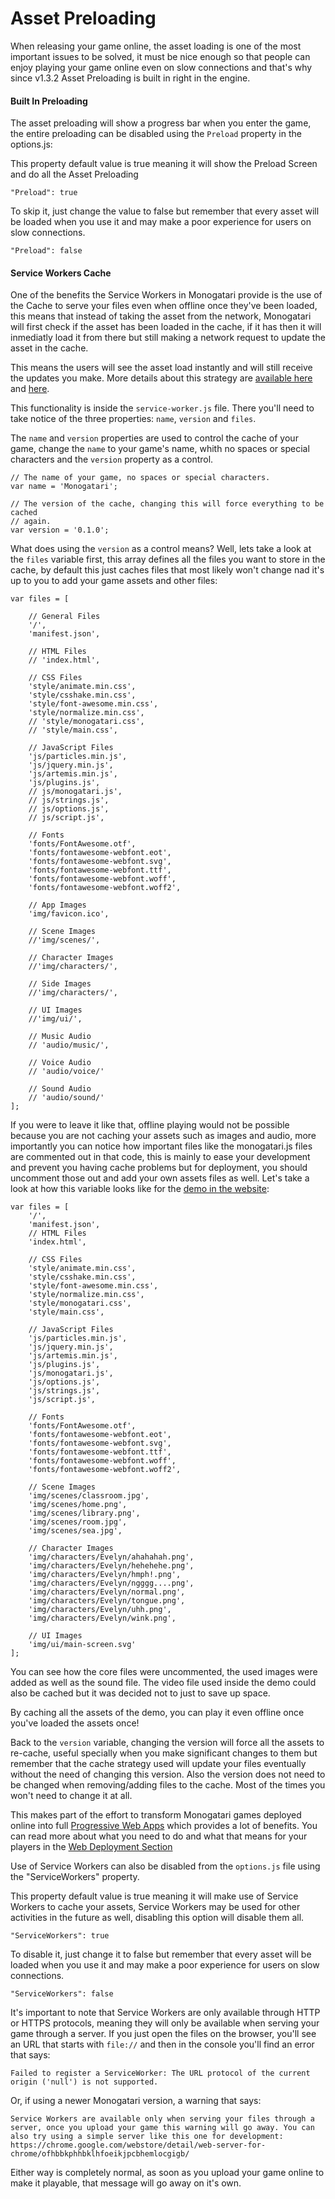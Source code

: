 # Asset Preloading

When releasing your game online, the asset loading is one of the most important issues to be solved, it must be nice enough so that people can enjoy playing your game online even on slow connections and that's why since v1.3.2 Asset Preloading is built in right in the engine.

#### Built In Preloading

The asset preloading will show a progress bar when you enter the game, the entire preloading can be disabled using the `Preload` property in the options.js:

This property default value is true meaning it will show the Preload Screen and do all the Asset Preloading

```
"Preload": true
```

To skip it, just change the value to false but remember that every asset will be loaded when you use it and may make a poor experience for users on slow connections.

```
"Preload": false
```

#### Service Workers Cache

One of the benefits the Service Workers in Monogatari provide is the use of the Cache to serve your files even when offline once they've been loaded, this means that instead of taking the asset from the network, Monogatari will first check if the asset has been loaded in the cache, if it has then it will inmediatly load it from there but still making a network request to update the asset in the cache.

This means the users will see the asset load instantly and will still receive the updates you make. More details about this strategy are [available here](https://serviceworke.rs/strategy-cache-and-update_service-worker_doc.html) and [here](https://css-tricks.com/serviceworker-for-offline/).

This functionality is inside the `service-worker.js` file. There you'll need to take notice of the three properties: `name`, `version` and `files`.

The `name` and `version` properties are used to control the cache of your game, change the `name` to your game's name, whith no spaces or special characters and the `version` property as a control.

```
// The name of your game, no spaces or special characters.
var name = 'Monogatari';

// The version of the cache, changing this will force everything to be cached
// again.
var version = '0.1.0';
```

What does using the `version` as a control means? Well, lets take a look at the `files` variable first, this array defines all the files you want to store in the cache, by default this just caches files that most likely won't change nad it's up to you to add your game assets and other files:

```
var files = [

    // General Files
    '/',
    'manifest.json',

    // HTML Files
    // 'index.html',

    // CSS Files
    'style/animate.min.css',
    'style/csshake.min.css',
    'style/font-awesome.min.css',
    'style/normalize.min.css',
    // 'style/monogatari.css',
    // 'style/main.css',

    // JavaScript Files
    'js/particles.min.js',
    'js/jquery.min.js',
    'js/artemis.min.js',
    'js/plugins.js',
    // js/monogatari.js',
    // js/strings.js',
    // js/options.js',
    // js/script.js',

    // Fonts
    'fonts/FontAwesome.otf',
    'fonts/fontawesome-webfont.eot',
    'fonts/fontawesome-webfont.svg',
    'fonts/fontawesome-webfont.ttf',
    'fonts/fontawesome-webfont.woff',
    'fonts/fontawesome-webfont.woff2',

    // App Images
    'img/favicon.ico',

    // Scene Images
    //'img/scenes/',

    // Character Images
    //'img/characters/',

    // Side Images
    //'img/characters/',

    // UI Images
    //'img/ui/',

    // Music Audio
    // 'audio/music/',

    // Voice Audio
    // 'audio/voice/'

    // Sound Audio
    // 'audio/sound/'
];
```

If you were to leave it like that, offline playing would not be possible because you are not caching your assets such as images and audio, more importantly you can notice how important files like the monogatari.js files are commented out in that code, this is mainly to ease your development and prevent you having cache problems but for deployment, you should uncomment those out and add your own assets files as well. Let's take a look at how this variable looks like for the [demo in the website](https://monogatari.io/demo/):

```
var files = [
    '/',
    'manifest.json',
    // HTML Files
    'index.html',

    // CSS Files
    'style/animate.min.css',
    'style/csshake.min.css',
    'style/font-awesome.min.css',
    'style/normalize.min.css',
    'style/monogatari.css',
    'style/main.css',

    // JavaScript Files
    'js/particles.min.js',
    'js/jquery.min.js',
    'js/artemis.min.js',
    'js/plugins.js',
    'js/monogatari.js',
    'js/options.js',
    'js/strings.js',
    'js/script.js',

    // Fonts
    'fonts/FontAwesome.otf',
    'fonts/fontawesome-webfont.eot',
    'fonts/fontawesome-webfont.svg',
    'fonts/fontawesome-webfont.ttf',
    'fonts/fontawesome-webfont.woff',
    'fonts/fontawesome-webfont.woff2',

    // Scene Images
    'img/scenes/classroom.jpg',
    'img/scenes/home.png',
    'img/scenes/library.png',
    'img/scenes/room.jpg',
    'img/scenes/sea.jpg',

    // Character Images
    'img/characters/Evelyn/ahahahah.png',
    'img/characters/Evelyn/hehehehe.png',
    'img/characters/Evelyn/hmph!.png',
    'img/characters/Evelyn/ngggg....png',
    'img/characters/Evelyn/normal.png',
    'img/characters/Evelyn/tongue.png',
    'img/characters/Evelyn/uhh.png',
    'img/characters/Evelyn/wink.png',

    // UI Images
    'img/ui/main-screen.svg'
];
```

You can see how the core files were uncommented, the used images were added as well as the sound file. The video file used inside the demo could also be cached but it was decided not to just to save up space.

By caching all the assets of the demo, you can play it even offline once you've loaded the assets once!

Back to the `version` variable, changing the version will force all the assets to re-cache, useful specially when you make significant changes to them but remember that the cache strategy used will update your files eventually without the need of changing this version. Also the version does not need to be changed when removing/adding files to the cache. Most of the times you won't need to change it at all.

This makes part of the effort to transform Monogatari games deployed online into full [Progressive Web Apps](https://en.wikipedia.org/wiki/Progressive_web_app) which provides a lot of benefits. You can read more about what you need to do and what that means for your players in the [Web Deployment Section](../release/web.md)

Use of Service Workers can also be disabled from the `options.js` file using the "ServiceWorkers" property.

This property default value is true meaning it will make use of Service Workers to cache your assets, Service Workers may be used for other activities in the future as well, disabling this option will disable them all.

```
"ServiceWorkers": true
```

To disable it, just change it to false but remember that every asset will be loaded when you use it and may make a poor experience for users on slow connections.

```
"ServiceWorkers": false
```

It's important to note that Service Workers are only available through HTTP or HTTPS protocols, meaning they will only be available when serving your game through a server. If you just open the files on the browser, you'll see an URL that starts with `file://` and then in the console you'll find an error that says:

`Failed to register a ServiceWorker: The URL protocol of the current origin ('null') is not supported.`

Or, if using a newer Monogatari version, a warning that says:

`Service Workers are available only when serving your files through a server, once you upload your game this warning will go away. You can also try using a simple server like this one for development: https://chrome.google.com/webstore/detail/web-server-for-chrome/ofhbbkphhbklhfoeikjpcbhemlocgigb/`

Either way is completely normal, as soon as you upload your game online to make it playable, that message will go away on it's own.

